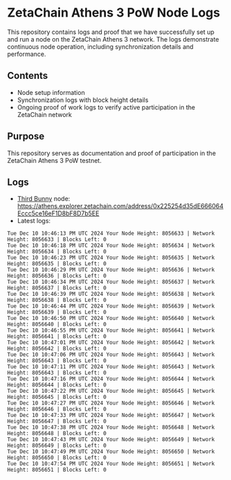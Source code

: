 # ZetaChain Athens 3 PoW Node Logs
This repository contains logs and proof that we have successfully set up and run a node on the ZetaChain Athens 3 network. The logs demonstrate continuous node operation, including synchronization details and performance.

## Contents
- Node setup information
- Synchronization logs with block height details
- Ongoing proof of work logs to verify active participation in the ZetaChain network

## Purpose
This repository serves as documentation and proof of participation in the ZetaChain Athens 3 PoW testnet.

## Logs

- [Third Bunny](https://thirdbunny.xyz/) node: https://athens.explorer.zetachain.com/address/0x225254d35dE666064Eccc5ce16eF1D8bF8D7b5EE
- Latest logs:
```
Tue Dec 10 10:46:13 PM UTC 2024 Your Node Height: 8056633 | Network Height: 8056633 | Blocks Left: 0
Tue Dec 10 10:46:18 PM UTC 2024 Your Node Height: 8056634 | Network Height: 8056634 | Blocks Left: 0
Tue Dec 10 10:46:23 PM UTC 2024 Your Node Height: 8056635 | Network Height: 8056635 | Blocks Left: 0
Tue Dec 10 10:46:29 PM UTC 2024 Your Node Height: 8056636 | Network Height: 8056636 | Blocks Left: 0
Tue Dec 10 10:46:34 PM UTC 2024 Your Node Height: 8056637 | Network Height: 8056637 | Blocks Left: 0
Tue Dec 10 10:46:39 PM UTC 2024 Your Node Height: 8056638 | Network Height: 8056638 | Blocks Left: 0
Tue Dec 10 10:46:44 PM UTC 2024 Your Node Height: 8056639 | Network Height: 8056639 | Blocks Left: 0
Tue Dec 10 10:46:50 PM UTC 2024 Your Node Height: 8056640 | Network Height: 8056640 | Blocks Left: 0
Tue Dec 10 10:46:55 PM UTC 2024 Your Node Height: 8056641 | Network Height: 8056641 | Blocks Left: 0
Tue Dec 10 10:47:01 PM UTC 2024 Your Node Height: 8056642 | Network Height: 8056642 | Blocks Left: 0
Tue Dec 10 10:47:06 PM UTC 2024 Your Node Height: 8056643 | Network Height: 8056643 | Blocks Left: 0
Tue Dec 10 10:47:11 PM UTC 2024 Your Node Height: 8056643 | Network Height: 8056643 | Blocks Left: 0
Tue Dec 10 10:47:16 PM UTC 2024 Your Node Height: 8056644 | Network Height: 8056644 | Blocks Left: 0
Tue Dec 10 10:47:22 PM UTC 2024 Your Node Height: 8056645 | Network Height: 8056645 | Blocks Left: 0
Tue Dec 10 10:47:27 PM UTC 2024 Your Node Height: 8056646 | Network Height: 8056646 | Blocks Left: 0
Tue Dec 10 10:47:33 PM UTC 2024 Your Node Height: 8056647 | Network Height: 8056647 | Blocks Left: 0
Tue Dec 10 10:47:38 PM UTC 2024 Your Node Height: 8056648 | Network Height: 8056648 | Blocks Left: 0
Tue Dec 10 10:47:43 PM UTC 2024 Your Node Height: 8056649 | Network Height: 8056649 | Blocks Left: 0
Tue Dec 10 10:47:49 PM UTC 2024 Your Node Height: 8056650 | Network Height: 8056650 | Blocks Left: 0
Tue Dec 10 10:47:54 PM UTC 2024 Your Node Height: 8056651 | Network Height: 8056651 | Blocks Left: 0
```
